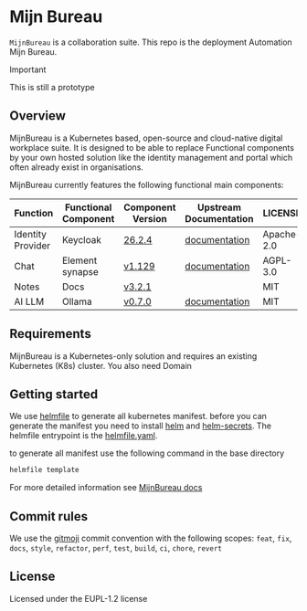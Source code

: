 # Mijn Bureau

`MijnBureau` is a collaboration suite. This repo is the deployment Automation Mijn Bureau.

> [!IMPORTANT]
> This is still a prototype

## Overview

MijnBureau is a Kubernetes based, open-source and cloud-native digital workplace suite. It is designed to be able to replace Functional components by your own hosted solution like the identity management and portal which often already exist in organisations.

MijnBureau currently features the following functional main components:

| Function          | Functional Component | Component Version                                                  | Upstream Documentation                                        | LICENSE    |
| ----------------- | -------------------- | ------------------------------------------------------------------ | ------------------------------------------------------------- | ---------- |
| Identity Provider | Keycloak             | [26.2.4](https://github.com/keycloak/keycloak/releases/tag/26.2.4) | [documentation](https://www.keycloak.org/documentation)       | Apache-2.0 |
| Chat              | Element synapse      | [v1.129](https://github.com/element-hq/synapse/tree/v1.129.0)      | [documentation](https://element-hq.github.io/synapse/latest/) | AGPL-3.0   |
| Notes             | Docs                 | [v3.2.1](https://github.com/suitenumerique/docs/tree/v3.2.1)       |                                                               | MIT        |
| AI LLM            | Ollama               | [v0.7.0](https://github.com/ollama/ollama/tree/v0.7.0)             | [documentation](https://ollama.com/)                          | MIT        |

## Requirements

MijnBureau is a Kubernetes-only solution and requires an existing Kubernetes (K8s) cluster. You also need Domain

## Getting started

We use [helmfile](https://helmfile.readthedocs.io/en/latest/) to generate all kubernetes manifest. before you can generate the manifest you need to install [helm](https://helm.sh/) and [helm-secrets](https://github.com/jkroepke/helm-secret). The helmfile entrypoint is the [helmfile.yaml](helmfile.yaml).

to generate all manifest use the following command in the base directory

```bash
helmfile template
```

For more detailed information see [MijnBureau docs](https://minbzk.github.io/mijn-bureau/)

## Commit rules

We use the [gitmoji](https://gitmoji.dev/) commit convention with the following scopes: `feat`, `fix`, `docs`, `style`, `refactor`, `perf`, `test`, `build`, `ci`, `chore`, `revert`

## License

Licensed under the EUPL-1.2 license
